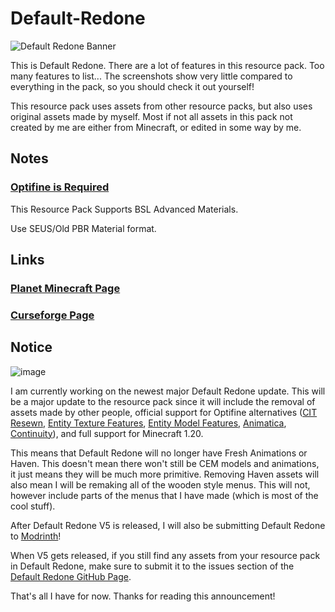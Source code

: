 # Default-Redone
![Default Redone Banner](https://github.com/RyanCR03/Default-Redone/blob/main/defredanim.png)

This is Default Redone. There are a lot of features in this resource pack. Too many features to list... The screenshots show very little compared to everything in the pack, so you should check it out yourself!

This resource pack uses assets from other resource packs, but also uses original assets made by myself. Most if not all assets in this pack not created by me are either from Minecraft, or edited in some way by me.

 

## Notes

### [Optifine is Required](https://optifine.net/downloads)




This Resource Pack Supports BSL Advanced Materials.

Use SEUS/Old PBR Material format.

 
 ## Links

### [Planet Minecraft Page](https://www.planetminecraft.com/texture-pack/default-redone/)
### [Curseforge Page](https://www.curseforge.com/minecraft/texture-packs/default-redone)

## Notice
![image](https://github.com/RyanCR03/Default-Redone/assets/32957560/75704163-7256-4411-a705-1be30adc665e)

I am currently working on the newest major Default Redone update. This will be a major update to the resource pack since it will include the removal of assets made by other people, official support for Optifine alternatives ([CIT Resewn](https://modrinth.com/mod/cit-resewn), [Entity Texture Features](https://modrinth.com/mod/entitytexturefeatures), [Entity Model Features](https://modrinth.com/mod/entity-model-features), [Animatica](https://modrinth.com/mod/animatica), [Continuity](https://modrinth.com/mod/continuity)), and full support for Minecraft 1.20.

This means that Default Redone will no longer have Fresh Animations or Haven. This doesn't mean there won't still be CEM models and animations, it just means they will be much more primitive. Removing Haven assets will also mean I will be remaking all of the wooden style menus. This will not, however include parts of the menus that I have made (which is most of the cool stuff).

After Default Redone V5 is released, I will also be submitting Default Redone to [Modrinth](https://modrinth.com)!

When V5 gets released, if you still find any assets from your resource pack in Default Redone, make sure to submit it to the issues section of the [Default Redone GitHub Page](https://github.com/RyanCR03/Default-Redone/issues).

That's all I have for now. Thanks for reading this announcement!
